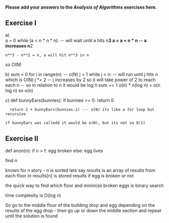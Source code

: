 #### Please add your answers to the ***Analysis of  Algorithms*** exercises here.

## Exercise I

a)  
  a = 0
    while (a < n * n * n): -- will wait until a hits n**3
      a = a + n * n -- a increases n**2
    
    n**3 - n**2 = n, a will hit n**3 in n

  so O(N)

b)
  sum = 0
      for i in range(n): -- o(N)
        j = 1
        while j < n: -- will run until j hits n which is O(N)
          j *= 2 -- j increases by 2 so it will take power of 2 to reach each n
                -- so in relation to n it would be log n
          sum += 1
  o(n) * o(log n) = o(n log n)
   so o(n)

c) def bunnyEars(bunnies):
      if bunnies == 0:
        return 0

      return 2 + bunnyEars(bunnies-1) --- o(N) its like a for loop but recursive
    
    if bunnyEars was calledd it would be o(N), but its not so O(1)

## Exercise II


def anon(n):
  if n > f:
    egg broken
  else:
    egg lives

find n 

known for n story - n is sorted
lets say results is an array of results from each floor
in results[n] is stored results if egg is broken or not

the quick way to find which floor and minimize broken eggs is binary search

time complexity is O(log n)

So go to the middle floor of the building drop and egg depending 
on the results of the egg drop - then go up or down the middle section
and repeat until the solution is found